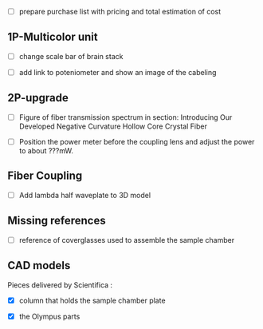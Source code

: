 - [ ] prepare purchase list with pricing and total estimation of cost

## 1P-Multicolor unit

- [ ] change scale bar of brain stack
- [ ] add link to poteniometer and show an image of the cabeling 


## 2P-upgrade
- [ ] Figure of fiber transmission spectrum in section: Introducing Our Developed Negative Curvature Hollow Core Crystal Fiber
- [ ] Position the power meter before the coupling lens and adjust the power to about ???mW.



## Fiber Coupling
- [ ] Add lambda half waveplate to 3D model


## Missing references
- [ ] reference of coverglasses used to assemble the sample chamber

## CAD models

Pieces delivered by Scientifica :
- [X] column that holds the sample chamber plate
- [X] the Olympus parts



